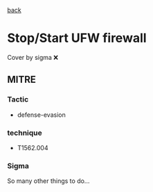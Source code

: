 [back](../index.md)
# Stop/Start UFW firewall
Cover by sigma :x: 

## MITRE
### Tactic
  - defense-evasion

### technique
  - T1562.004

### Sigma

 So many other things to do...